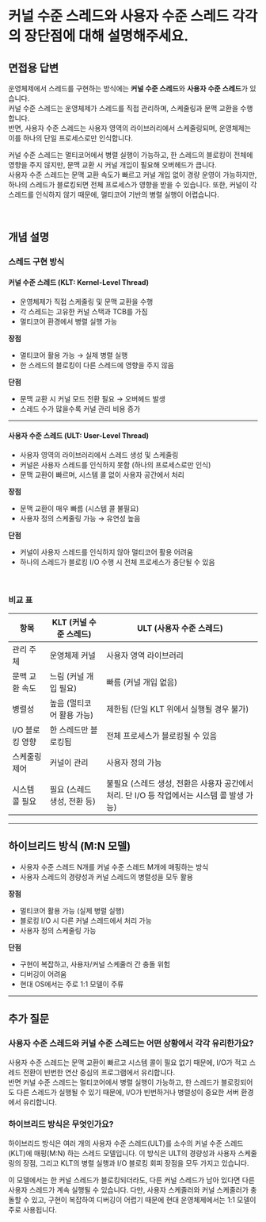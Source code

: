 # 커널 수준 스레드와 사용자 수준 스레드 각각의 장단점에 대해 설명해주세요.

## 면접용 답변

운영체제에서 스레드를 구현하는 방식에는 **커널 수준 스레드**와 **사용자 수준 스레드**가 있습니다.  
커널 수준 스레드는 운영체제가 스레드를 직접 관리하며, 스케줄링과 문맥 교환을 수행합니다.  
반면, 사용자 수준 스레드는 사용자 영역의 라이브러리에서 스케줄링되며, 운영체제는 이를 하나의 단일 프로세스로만 인식합니다.

커널 수준 스레드는 멀티코어에서 병렬 실행이 가능하고, 한 스레드의 블로킹이 전체에 영향을 주지 않지만, 문맥 교환 시 커널 개입이 필요해 오버헤드가 큽니다.  
사용자 수준 스레드는 문맥 교환 속도가 빠르고 커널 개입 없이 경량 운영이 가능하지만, 하나의 스레드가 블로킹되면 전체 프로세스가 영향을 받을 수 있습니다.
또한, 커널이 각 스레드를 인식하지 않기 때문에, 멀티코어 기반의 병렬 실행이 어렵습니다.

<br>

## 개념 설명

### 스레드 구현 방식

#### 커널 수준 스레드 (KLT: Kernel-Level Thread)

- 운영체제가 직접 스케줄링 및 문맥 교환을 수행
- 각 스레드는 고유한 커널 스택과 TCB를 가짐
- 멀티코어 환경에서 병렬 실행 가능

**장점**
- 멀티코어 활용 가능 → 실제 병렬 실행
- 한 스레드의 블로킹이 다른 스레드에 영향을 주지 않음

**단점**
- 문맥 교환 시 커널 모드 전환 필요 → 오버헤드 발생
- 스레드 수가 많을수록 커널 관리 비용 증가

---

#### 사용자 수준 스레드 (ULT: User-Level Thread)

- 사용자 영역의 라이브러리에서 스레드 생성 및 스케줄링
- 커널은 사용자 스레드를 인식하지 못함 (하나의 프로세스로만 인식)
- 문맥 교환이 빠르며, 시스템 콜 없이 사용자 공간에서 처리

**장점**
- 문맥 교환이 매우 빠름 (시스템 콜 불필요)
- 사용자 정의 스케줄링 가능 → 유연성 높음

**단점**
- 커널이 사용자 스레드를 인식하지 않아 멀티코어 활용 어려움
- 하나의 스레드가 블로킹 I/O 수행 시 전체 프로세스가 중단될 수 있음

<br>

### 비교 표

| 항목             | KLT (커널 수준 스레드)                        | ULT (사용자 수준 스레드)                                         |
|------------------|-----------------------------------------------|----------------------------------------------------------|
| 관리 주체        | 운영체제 커널                                   | 사용자 영역 라이브러리                                             |
| 문맥 교환 속도   | 느림 (커널 개입 필요)                           | 빠름 (커널 개입 없음)                                            |
| 병렬성           | 높음 (멀티코어 활용 가능)                        | 제한됨 (단일 KLT 위에서 실행될 경우 불가)                               |
| I/O 블로킹 영향 | 한 스레드만 블로킹됨                             | 전체 프로세스가 블로킹될 수 있음                                       |
| 스케줄링 제어     | 커널이 관리                                      | 사용자 정의 가능                                                |
| 시스템 콜 필요   | 필요 (스레드 생성, 전환 등)                      | 불필요 (스레드 생성, 전환은 사용자 공간에서 처리. 단 I/O 등 작업에서는 시스템 콜 발생 가능) |

---

## 하이브리드 방식 (M:N 모델)

- 사용자 수준 스레드 N개를 커널 수준 스레드 M개에 매핑하는 방식
- 사용자 스레드의 경량성과 커널 스레드의 병렬성을 모두 활용

**장점**
- 멀티코어 활용 가능 (실제 병렬 실행)
- 블로킹 I/O 시 다른 커널 스레드에서 처리 가능
- 사용자 정의 스케줄링 가능

**단점**
- 구현이 복잡하고, 사용자/커널 스케줄러 간 충돌 위험
- 디버깅이 어려움
- 현대 OS에서는 주로 1:1 모델이 주류

---

## 추가 질문

### 사용자 수준 스레드와 커널 수준 스레드는 어떤 상황에서 각각 유리한가요?
사용자 수준 스레드는 문맥 교환이 빠르고 시스템 콜이 필요 없기 때문에, I/O가 적고 스레드 전환이 빈번한 연산 중심의 프로그램에서 유리합니다.  
반면 커널 수준 스레드는 멀티코어에서 병렬 실행이 가능하고, 한 스레드가 블로킹되어도 다른 스레드가 실행될 수 있기 때문에, I/O가 빈번하거나 병렬성이 중요한 서버 환경에서 유리합니다.

### 하이브리드 방식은 무엇인가요?
하이브리드 방식은 여러 개의 사용자 수준 스레드(ULT)를 소수의 커널 수준 스레드(KLT)에 매핑(M:N) 하는 스레드 모델입니다.
이 방식은 ULT의 경량성과 사용자 스케줄링의 장점, 그리고 KLT의 병렬 실행과 I/O 블로킹 회피 장점을 모두 가지고 있습니다.

이 모델에서는 한 커널 스레드가 블로킹되더라도, 다른 커널 스레드가 남아 있다면 다른 사용자 스레드가 계속 실행될 수 있습니다.
다만, 사용자 스케줄러와 커널 스케줄러가 충돌할 수 있고, 구현이 복잡하여 디버깅이 어렵기 때문에 현대 운영체제에서는 1:1 모델이 주로 사용됩니다.